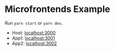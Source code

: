 # Microfrontends Example

Run `yarn start` or `yarn dev`.

- Host: [localhost:3000](http://localhost:3000/)
- App1: [localhost:3001](http://localhost:3001/)
- App2: [localhost:3002](http://localhost:3002/)
